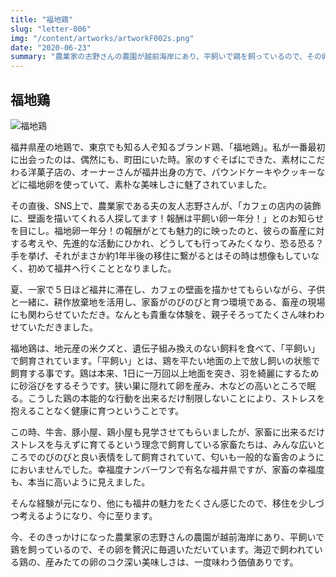 ```yaml
---
title: "福地鶏"
slug: "letter-006"
img: "/content/artworks/artworkF002s.png"
date: "2020-06-23"
summary: "農業家の志野さんの農園が越前海岸にあり、平飼いで鶏を飼っているので、その卵を贅沢に毎週いただいています。海辺で飼われている鶏の、産みたての卵のコク深い美味しさは、一度味わう価値ありです。"
---
```


## 福地鶏

![福地鶏](/content/artworks/artworkF002s.png)

福井県産の地鶏で、東京でも知る人ぞ知るブランド鶏、「福地鶏」。私が一番最初に出会ったのは、偶然にも、町田にいた時。家のすぐそばにできた、素材にこだわる洋菓子店の、オーナーさんが福井出身の方で、パウンドケーキやクッキーなどに福地卵を使っていて、素朴な美味しさに魅了されていました。  

その直後、SNS上で、農業家である夫の友人志野さんが、「カフェの店内の装飾に、壁画を描いてくれる人探してます！報酬は平飼い卵一年分！」とのお知らせを目にし。福地卵一年分！の報酬がとても魅力的に映ったのと、彼らの畜産に対する考えや、先進的な活動にひかれ、どうしても行ってみたくなり、恐る恐る？手を挙げ、それがまさか約1年半後の移住に繋がるとはその時は想像もしていなく、初めて福井へ行くこととなりました。  

夏、一家で５日ほど福井に滞在し、カフェの壁画を描かせてもらいながら、子供と一緒に、耕作放棄地を活用し、家畜がのびのびと育つ環境である、畜産の現場にも関わらせていただき。なんとも貴重な体験を、親子そろってたくさん味わわせていただきました。  

福地鶏は、地元産の米クズと、遺伝子組み換えのない飼料を食べて、「平飼い」で飼育されています。「平飼い」とは、鶏を平たい地面の上で放し飼いの状態で飼育する事です。鶏は本来、1日に一万回以上地面を突き、羽を綺麗にするために砂浴びをするそうです。狭い巣に隠れて卵を産み、木などの高いところで眠る。こうした鶏の本能的な行動を出来るだけ制限しないことにより、ストレスを抱えることなく健康に育つということです。  

この時、牛舎、豚小屋、鶏小屋も見学させてもらいましたが、家畜に出来るだけストレスを与えずに育てるという理念で飼育している家畜たちは、みんな広いところでのびのびと良い表情をして飼育されていて、匂いも一般的な畜舎のようににおいませんでした。幸福度ナンバーワンで有名な福井県ですが、家畜の幸福度も、本当に高いように見えました。  

そんな経験が元になり、他にも福井の魅力をたくさん感じたので、移住を少しづつ考えるようになり、今に至ります。  

今、そのきっかけになった農業家の志野さんの農園が越前海岸にあり、平飼いで鶏を飼っているので、その卵を贅沢に毎週いただいています。海辺で飼われている鶏の、産みたての卵のコク深い美味しさは、一度味わう価値ありです。  
